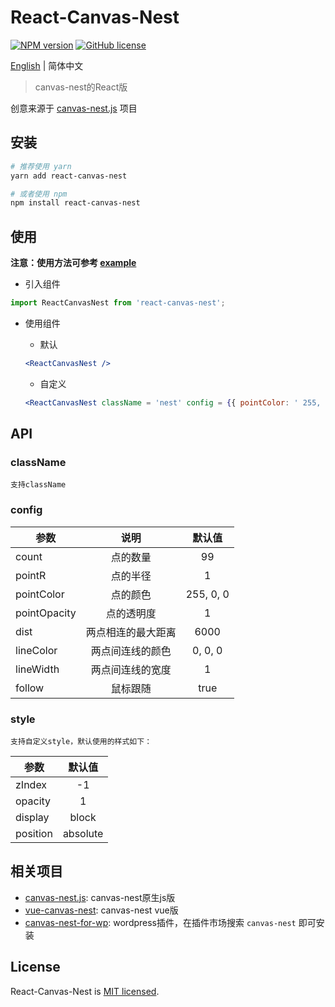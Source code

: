 # React-Canvas-Nest
[![NPM version](https://img.shields.io/npm/v/react-canvas-nest.svg)](https://www.npmjs.com/package/react-canvas-nest) [![GitHub license](https://img.shields.io/github/license/flyerH/react-canvas-nest.svg)](https://github.com/flyerH/react-canvas-nest/blob/master/LICENSE)  

[English](./README.md) | 简体中文

>canvas-nest的React版  

创意来源于 [canvas-nest.js](https://github.com/hustcc/canvas-nest.js) 项目

## 安装  

```bash
# 推荐使用 yarn
yarn add react-canvas-nest

# 或者使用 npm
npm install react-canvas-nest
```

## 使用  

**注意：使用方法可参考 [example](./example)**

- 引入组件  

```js
import ReactCanvasNest from 'react-canvas-nest';
```  

- 使用组件  

  - 默认  
  
  ```jsx
  <ReactCanvasNest />
  ```  

  - 自定义  
  
  ```jsx
  <ReactCanvasNest className = 'nest' config = {{ pointColor: ' 255, 255, 255 ' }} style = {{ zIndex: 99 }} />
  ```  

## API  
### className  

    支持className  

### config  

| 参数          | 说明             | 默认值     |
| ------------ | :--------------: | :-------: |
| count        | 点的数量          | 99        |
| pointR       | 点的半径          | 1         |
| pointColor   | 点的颜色          | 255, 0, 0 |
| pointOpacity | 点的透明度        | 1         |
| dist         | 两点相连的最大距离 | 6000       |
| lineColor    | 两点间连线的颜色   | 0, 0, 0   |
| lineWidth    | 两点间连线的宽度   | 1         |
| follow       | 鼠标跟随         | true       |  

### style  

    支持自定义style，默认使用的样式如下：

| 参数          | 默认值     |
| ------------ | :-------: |
| zIndex       | -1        |
| opacity      | 1         |
| display      | block     |
| position     | absolute  |
## 相关项目
- [canvas-nest.js](https://github.com/hustcc/canvas-nest.js): canvas-nest原生js版
- [vue-canvas-nest](https://github.com/ZYSzys/vue-canvas-nest): canvas-nest vue版
- [canvas-nest-for-wp](https://github.com/aTool-org/canvas-nest-for-wp): wordpress插件，在插件市场搜索 `canvas-nest` 即可安装
## License

React-Canvas-Nest is [MIT licensed](./LICENSE).